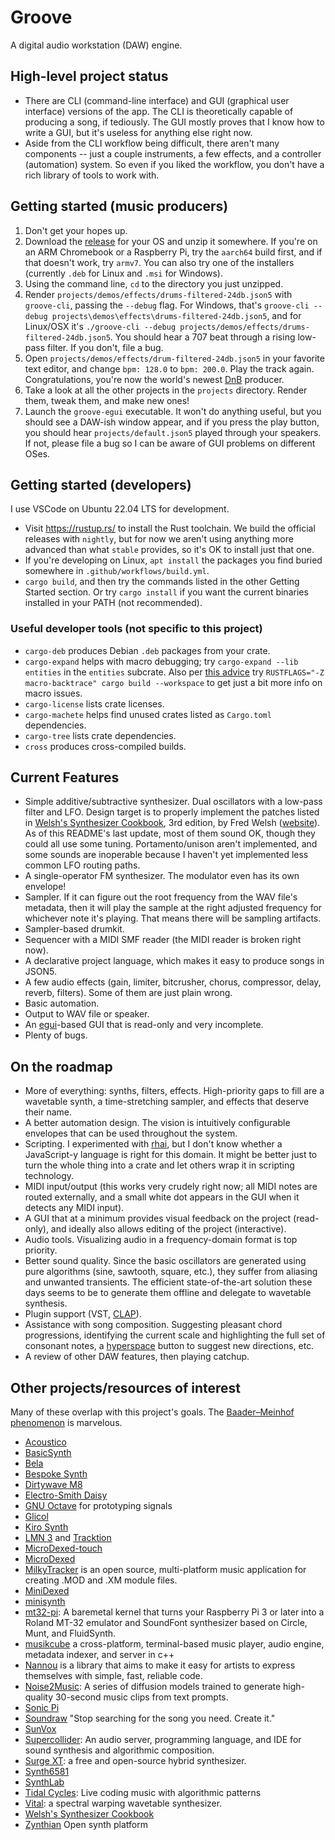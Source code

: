 # Groove

A digital audio workstation (DAW) engine.

## High-level project status

- There are CLI (command-line interface) and GUI (graphical user interface)
  versions of the app. The CLI is theoretically capable of producing a song, if
  tediously. The GUI mostly proves that I know how to write a GUI, but it's
  useless for anything else right now.
- Aside from the CLI workflow being difficult, there aren't many components --
  just a couple instruments, a few effects, and a controller (automation)
  system. So even if you liked the workflow, you don't have a rich library of
  tools to work with.

## Getting started (music producers)

1. Don't get your hopes up.
2. Download the [release](https://github.com/sowbug/groove/releases) for your OS
   and unzip it somewhere. If you're on an ARM Chromebook or a Raspberry Pi, try
   the `aarch64` build first, and if that doesn't work, try `armv7`. You can
   also try one of the installers (currently `.deb` for Linux and `.msi` for
   Windows).
3. Using the command line, `cd` to the directory you just unzipped.
4. Render `projects/demos/effects/drums-filtered-24db.json5` with `groove-cli`,
   passing the `--debug` flag. For Windows, that's `groove-cli --debug
   projects\demos\effects\drums-filtered-24db.json5`, and for Linux/OSX it's
   `./groove-cli --debug projects/demos/effects/drums-filtered-24db.json5`. You
   should hear a 707 beat through a rising low-pass filter. If you don't, file a
   bug.
5. Open `projects/demos/effects/drum-filtered-24db.json5` in your favorite text
   editor, and change `bpm: 128.0` to `bpm: 200.0`. Play the track again.
   Congratulations, you're now the world's newest
   [DnB](https://en.wikipedia.org/wiki/Drum_and_bass) producer.
6. Take a look at all the other projects in the `projects` directory. Render
   them, tweak them, and make new ones!
7. Launch the `groove-egui` executable. It won't do anything useful, but you
   should see a DAW-ish window appear, and if you press the play button, you
   should hear `projects/default.json5` played through your speakers. If not,
   please file a bug so I can be aware of GUI problems on different OSes.

## Getting started (developers)

I use VSCode on Ubuntu 22.04 LTS for development.

- Visit <https://rustup.rs/> to install the Rust toolchain. We build the
  official releases with `nightly`, but for now we aren't using anything more
  advanced than what `stable` provides, so it's OK to install just that one.
- If you're developing on Linux, `apt install` the packages you find buried
  somewhere in `.github/workflows/build.yml`.
- `cargo build`, and then try the commands listed in the other Getting Started
  section. Or try `cargo install` if you want the current binaries installed in
  your PATH (not recommended).

### Useful developer tools (not specific to this project)

- `cargo-deb` produces Debian `.deb` packages from your crate.
- `cargo-expand` helps with macro debugging; try `cargo-expand --lib entities`
  in the `entities` subcrate. Also per [this
  advice](https://stackoverflow.com/a/63149819/344467) try `RUSTFLAGS="-Z
  macro-backtrace" cargo build --workspace` to get just a bit more info on macro
  issues.
- `cargo-license` lists crate licenses.
- `cargo-machete` helps find unused crates listed as `Cargo.toml` dependencies.
- `cargo-tree` lists crate dependencies.
- `cross` produces cross-compiled builds.

## Current Features

- Simple additive/subtractive synthesizer. Dual oscillators with a low-pass
  filter and LFO. Design target is to properly implement the patches listed in
  [Welsh's Synthesizer
  Cookbook](https://www.amazon.com/Welshs-Synthesizer-Cookbook-Programming-Universal/dp/B000ERHA4S/),
  3rd edition, by Fred Welsh ([website](https://synthesizer-cookbook.com/)). As
  of this README's last update, most of them sound OK, though they could all use
  some tuning. Portamento/unison aren't implemented, and some sounds are
  inoperable because I haven't yet implemented less common LFO routing paths.
- A single-operator FM synthesizer. The modulator even has its own envelope!
- Sampler. If it can figure out the root frequency from the WAV file's metadata,
  then it will play the sample at the right adjusted frequency for whichever
  note it's playing. That means there will be sampling artifacts.
- Sampler-based drumkit.
- Sequencer with a MIDI SMF reader (the MIDI reader is broken right now).
- A declarative project language, which makes it easy to produce songs in JSON5.
- A few audio effects (gain, limiter, bitcrusher, chorus, compressor, delay,
  reverb, filters). Some of them are just plain wrong.
- Basic automation.
- Output to WAV file or speaker.
- An [egui](https://www.egui.rs/)-based GUI that is read-only and very
  incomplete.
- Plenty of bugs.

## On the roadmap

- More of everything: synths, filters, effects. High-priority gaps to fill are a
  wavetable synth, a time-stretching sampler, and effects that deserve their
  name.
- A better automation design. The vision is intuitively configurable envelopes
  that can be used throughout the system.
- Scripting. I experimented with [rhai](https://rhai.rs/), but I don't know
  whether a JavaScript-y language is right for this domain. It might be better
  just to turn the whole thing into a crate and let others wrap it in scripting
  technology.
- MIDI input/output (this works very crudely right now; all MIDI notes are
  routed externally, and a small white dot appears in the GUI when it detects
  any MIDI input).
- A GUI that at a minimum provides visual feedback on the project (read-only),
  and ideally also allows editing of the project (interactive).
- Audio tools. Visualizing audio in a frequency-domain format is top priority.
- Better sound quality. Since the basic oscillators are generated using pure
  algorithms (sine, sawtooth, square, etc.), they suffer from aliasing and
  unwanted transients. The efficient state-of-the-art solution these days seems
  to be to generate them offline and delegate to wavetable synthesis.
- Plugin support (VST, [CLAP](https://u-he.com/community/clap/)).
- Assistance with song composition. Suggesting pleasant chord progressions,
  identifying the current scale and highlighting the full set of consonant
  notes, a [hyperspace](https://en.wikipedia.org/wiki/Asteroids_(video_game))
  button to suggest new directions, etc.
- A review of other DAW features, then playing catchup.

## Other projects/resources of interest

Many of these overlap with this project's goals. The [Baader–Meinhof
phenomenon](https://en.wikipedia.org/wiki/Frequency_illusion) is marvelous.

- [Acoustico](https://github.com/rmichela/Acoustico)
- [BasicSynth](https://basicsynth.com/)
- [Bela](https://bela.io/)
- [Bespoke Synth](https://www.bespokesynth.com/)
- [Dirtywave M8](https://dirtywave.com/)
- [Electro-Smith Daisy](https://www.electro-smith.com/daisy)
- [GNU Octave](https://octave.org/) for prototyping signals
- [Glicol](https://github.com/chaosprint/glicol)
- [Kiro Synth](https://github.com/chris-zen/kiro-synth)
- [LMN 3](https://github.com/FundamentalFrequency) and
  [Tracktion](https://github.com/Tracktion/tracktion_engine)
- [MicroDexed-touch](https://codeberg.org/positionhigh/MicroDexed-touch)
- [MicroDexed](https://www.parasitstudio.de/)
- [MilkyTracker](https://milkytracker.org/about/) is an open source,
  multi-platform music application for creating .MOD and .XM module files.
- [MiniDexed](https://github.com/probonopd/MiniDexed)
- [minisynth](https://github.com/rsta2/minisynth)
- [mt32-pi](https://github.com/dwhinham/mt32-pi): A baremetal kernel that turns
  your Raspberry Pi 3 or later into a Roland MT-32 emulator and SoundFont
  synthesizer based on Circle, Munt, and FluidSynth.
- [musikcube](https://github.com/clangen/musikcube) a cross-platform,
  terminal-based music player, audio engine, metadata indexer, and server in c++
- [Nannou](https://nannou.cc/) is a library that aims to make it easy for
  artists to express themselves with simple, fast, reliable code.
- [Noise2Music](https://noise2music.github.io/): A series of diffusion models
  trained to generate high-quality 30-second music clips from text prompts.
- [Sonic Pi](https://sonic-pi.net/)
- [Soundraw](https://soundraw.io/) "Stop searching for the song you need. Create
  it."
- [SunVox](https://www.warmplace.ru/soft/sunvox/)
- [Supercollider](https://github.com/supercollider/supercollider): An audio
  server, programming language, and IDE for sound synthesis and algorithmic
  composition.
- [Surge XT](https://surge-synthesizer.github.io/): a free and open-source
  hybrid synthesizer.
- [Synth6581](https://www.raspberrypi.com/news/commodore-64-raspberry-pi-4-synth6581/)
- [SynthLab](https://www.willpirkle.com/synthlab-landing/)
- [Tidal Cycles](https://tidalcycles.org/): Live coding music with algorithmic
  patterns
- [Vital](https://github.com/mtytel/vital): a spectral warping wavetable
  synthesizer.
- [Welsh's Synthesizer Cookbook](https://synthesizer-cookbook.com/)
- [Zynthian](https://www.zynthian.org/) Open synth platform
